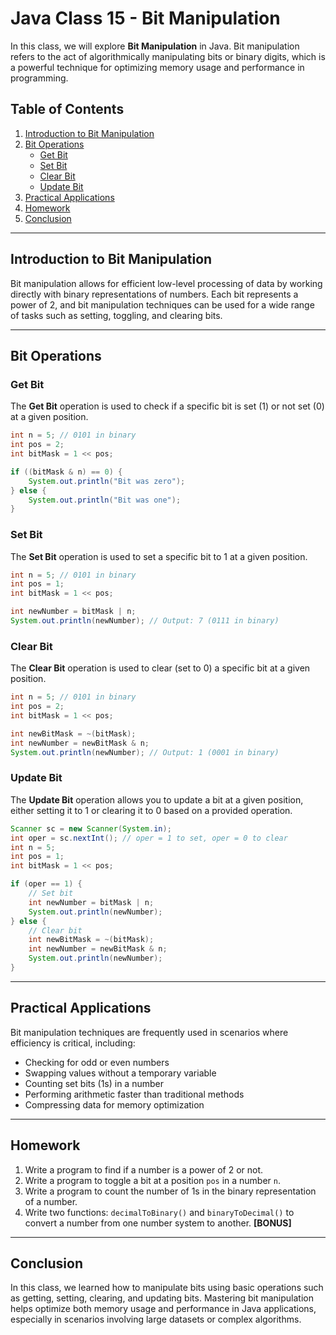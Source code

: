# Java Class 15 - Bit Manipulation

In this class, we will explore **Bit Manipulation** in Java. Bit manipulation refers to the act of algorithmically manipulating bits or binary digits, which is a powerful technique for optimizing memory usage and performance in programming.

## Table of Contents
1. [Introduction to Bit Manipulation](#introduction-to-bit-manipulation)
2. [Bit Operations](#bit-operations)
   - [Get Bit](#get-bit)
   - [Set Bit](#set-bit)
   - [Clear Bit](#clear-bit)
   - [Update Bit](#update-bit)
3. [Practical Applications](#practical-applications)
4. [Homework](#homework)
5. [Conclusion](#conclusion)

---

## Introduction to Bit Manipulation

Bit manipulation allows for efficient low-level processing of data by working directly with binary representations of numbers. Each bit represents a power of 2, and bit manipulation techniques can be used for a wide range of tasks such as setting, toggling, and clearing bits.

---

## Bit Operations

### Get Bit
The **Get Bit** operation is used to check if a specific bit is set (1) or not set (0) at a given position.

```java
int n = 5; // 0101 in binary
int pos = 2;
int bitMask = 1 << pos;

if ((bitMask & n) == 0) {
    System.out.println("Bit was zero");
} else {
    System.out.println("Bit was one");
}
```

### Set Bit
The **Set Bit** operation is used to set a specific bit to 1 at a given position.

```java
int n = 5; // 0101 in binary
int pos = 1;
int bitMask = 1 << pos;

int newNumber = bitMask | n;
System.out.println(newNumber); // Output: 7 (0111 in binary)
```

### Clear Bit
The **Clear Bit** operation is used to clear (set to 0) a specific bit at a given position.

```java
int n = 5; // 0101 in binary
int pos = 2;
int bitMask = 1 << pos;

int newBitMask = ~(bitMask);
int newNumber = newBitMask & n;
System.out.println(newNumber); // Output: 1 (0001 in binary)
```

### Update Bit
The **Update Bit** operation allows you to update a bit at a given position, either setting it to 1 or clearing it to 0 based on a provided operation.

```java
Scanner sc = new Scanner(System.in);
int oper = sc.nextInt(); // oper = 1 to set, oper = 0 to clear
int n = 5;
int pos = 1;
int bitMask = 1 << pos;

if (oper == 1) {
    // Set bit
    int newNumber = bitMask | n;
    System.out.println(newNumber);
} else {
    // Clear bit
    int newBitMask = ~(bitMask);
    int newNumber = newBitMask & n;
    System.out.println(newNumber);
}
```

---

## Practical Applications

Bit manipulation techniques are frequently used in scenarios where efficiency is critical, including:
- Checking for odd or even numbers
- Swapping values without a temporary variable
- Counting set bits (1s) in a number
- Performing arithmetic faster than traditional methods
- Compressing data for memory optimization

---

## Homework
1. Write a program to find if a number is a power of 2 or not.
2. Write a program to toggle a bit at a position `pos` in a number `n`.
3. Write a program to count the number of 1s in the binary representation of a number.
4. Write two functions: `decimalToBinary()` and `binaryToDecimal()` to convert a number from one number system to another. **[BONUS]**

---

## Conclusion
In this class, we learned how to manipulate bits using basic operations such as getting, setting, clearing, and updating bits. Mastering bit manipulation helps optimize both memory usage and performance in Java applications, especially in scenarios involving large datasets or complex algorithms.